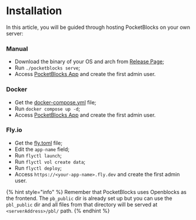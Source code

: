 # Installation

In this article, you will be guided through hosting PocketBlocks on your own server:

### Manual

- Download the binary of your OS and arch from [Release Page](https://github.com/internoapp/pocketblocks/releases);
- Run `./pocketblocks serve`;
- Access [PocketBlocks App](http://localhost:8090) and create the first admin user.

### Docker

- Get the [docker-compose.yml](https://raw.githubusercontent.com/internoapp/pocketblocks/main/docker-compose.yml) file;
- Run `docker compose up -d`;
- Access [PocketBlocks App](http://localhost:8080) and create the first admin user.

### Fly.io

- Get the [fly.toml](https://raw.githubusercontent.com/internoapp/pocketblocks/main/fly.toml) file;
- Edit the `app-name` field;
- Run `flyctl launch`;
- Run `flyctl vol create data`;
- Run `flyctl deploy`;
- Access `https://<your-app-name>.fly.dev` and create the first admin user.

{% hint style="info" %}
Remember that PocketBlocks uses Openblocks as the frontend. The `pb_public` dir is already set up but you can use the `pbl_public` dir and all files from that directory will be served at `<serverAddress>/pbl/` path.
{% endhint %}
